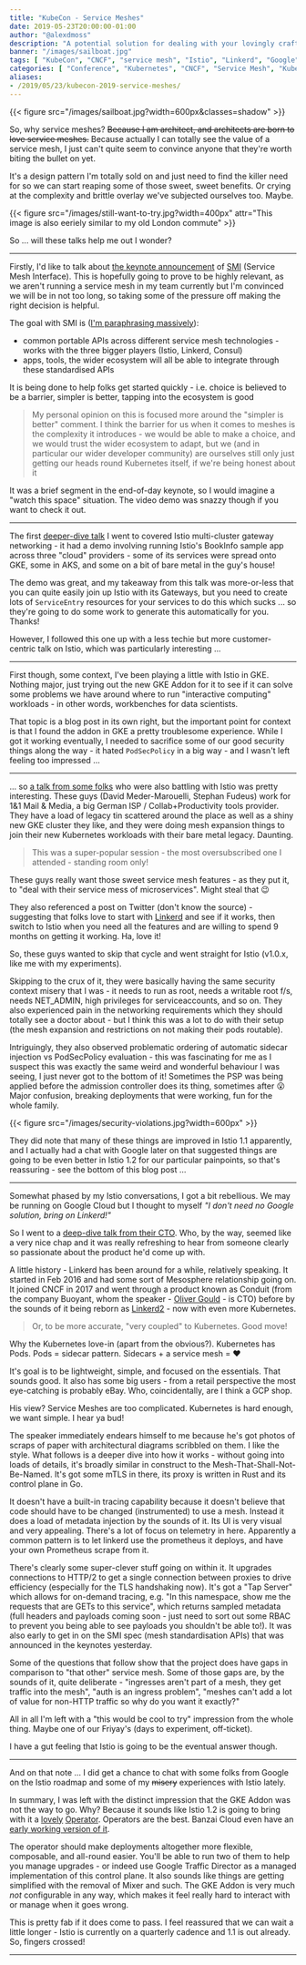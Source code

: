 ```yaml
---
title: "KubeCon - Service Meshes"
date: 2019-05-23T20:00:00-01:00
author: "@alexdmoss"
description: "A potential solution for dealing with your lovingly crafted and delightfully distributed service mess"
banner: "/images/sailboat.jpg"
tags: [ "KubeCon", "CNCF", "service mesh", "Istio", "Linkerd", "Google" ]
categories: [ "Conference", "Kubernetes", "CNCF", "Service Mesh", "Kubecon" ]
aliases:
- /2019/05/23/kubecon-2019-service-meshes/
---
```


{{< figure src="/images/sailboat.jpg?width=600px&classes=shadow" >}}

So, why service meshes? ~~Because I am architect, and architects are born to love service meshes.~~ Because actually I can totally see the value of a service mesh, I just can't quite seem to convince anyone that they're worth biting the bullet on yet.

It's a design pattern I'm totally sold on and just need to find the killer need for so we can start reaping some of those sweet, sweet benefits. Or crying at the complexity and brittle overlay we've subjected ourselves too. Maybe.

{{< figure src="/images/still-want-to-try.jpg?width=400px" attr="This image is also eeriely similar to my old London commute" >}}

So ... will these talks help me out I wonder?

---

Firstly, I'd like to talk about [the keynote announcement](https://www.youtube.com/watch?v=gDLD8gyd7J8) of [SMI](https://smi-spec.io/) (Service Mesh Interface). This is hopefully going to prove to be highly relevant, as we aren't running a service mesh in my team currently but I'm convinced we will be in not too long, so taking some of the pressure off making the right decision is helpful.

The goal with SMI is ([I'm paraphrasing massively](https://cloudblogs.microsoft.com/opensource/2019/05/21/service-mesh-interface-smi-release/)):

- common portable APIs across different service mesh technologies - works with the three bigger players (Istio, Linkerd, Consul)
- apps, tools, the wider ecosystem will all be able to integrate through these standardised APIs

It is being done to help folks get started quickly - i.e. choice is believed to be a barrier, simpler is better, tapping into the ecosystem is good

> My personal opinion on this is focused more around the "simpler is better" comment. I think the barrier for us when it comes to meshes is the complexity it introduces - we would be able to make a choice, and we would trust the wider ecosystem to adapt, but we (and in particular our wider developer community) are ourselves still only just getting our heads round Kubernetes itself, if we're being honest about it

It was a brief segment in the end-of-day keynote, so I would imagine a "watch this space" situation. The video demo was snazzy though if you want to check it out.

---

The first [deeper-dive talk](https://www.youtube.com/watch?v=-t2BfT59zJA) I went to covered Istio multi-cluster gateway networking - it had a demo involving running Istio's BookInfo sample app across three "cloud" providers - some of its services were spread onto GKE, some in AKS, and some on a bit of bare metal in the guy's house!

The demo was great, and my takeaway from this talk was more-or-less that you can quite easily join up Istio with its Gateways, but you need to create lots of `ServiceEntry` resources for your services to do this which sucks ... so they're going to do some work to generate this automatically for you. Thanks!

However, I followed this one up with a less techie but more customer-centric talk on Istio, which was particularly interesting ...

---

First though, some context, I've been playing a little with Istio in GKE. Nothing major, just trying out the new GKE Addon for it to see if it can solve some problems we have around where to run "interactive computing" workloads - in other words, workbenches for data scientists.

That topic is a blog post in its own right, but the important point for context is that I found the addon in GKE a pretty troublesome experience. While I got it working eventually, I needed to sacrifice some of our good security things along the way - it hated `PodSecPolicy` in a big way - and I wasn't left feeling too impressed ...

---

... so [a talk from some folks](https://www.youtube.com/watch?v=vQ2IktsMlgQ) who were also battling with Istio was pretty interesting. These guys (David Meder-Marouelli, Stephan Fudeus) work for 1&1 Mail & Media, a big German ISP / Collab+Productivity tools provider. They have a load of legacy tin scattered around the place as well as a shiny new GKE cluster they like, and they were doing mesh expansion things to join their new Kubernetes workloads with their bare metal legacy. Daunting.

> This was a super-popular session - the most oversubscribed one I attended - standing room only!

These guys really want those sweet service mesh features - as they put it, to "deal with their service mess of microservices". Might steal that :wink:

They also referenced a post on Twitter (don't know the source) - suggesting that folks love to start with [Linkerd](https://linkerd.io) and see if it works, then switch to Istio when you need all the features and are willing to spend 9 months on getting it working. Ha, love it!

So, these guys wanted to skip that cycle and went straight for Istio (v1.0.x, like me with my experiments).

Skipping to the crux of it, they were basically having the same security context misery that I was - it needs to run as root, needs a writable root f/s, needs NET_ADMIN, high privileges for serviceaccounts, and so on. They also experienced pain in the networking requirements which they should totally see a doctor about - but I think this was a lot to do with their setup (the mesh expansion and restrictions on not making their pods routable).

Intriguingly, they also observed problematic ordering of automatic sidecar injection vs PodSecPolicy evaluation - this was fascinating for me as I suspect this was exactly the same weird and wonderful behaviour I was seeing, I just never got to the bottom of it! Sometimes the PSP was being applied before the admission controller does its thing, sometimes after :open_mouth: Major confusion, breaking  deployments that were working, fun for the whole family.

{{< figure src="/images/security-violations.jpg?width=600px" >}}

They did note that many of these things are improved in Istio 1.1 apparently, and I actually had a chat with Google later on that suggested things are going to be even better in Istio 1.2 for our particular painpoints, so that's reassuring - see the bottom of this blog post ...

---

Somewhat phased by my Istio conversations, I got a bit rebellious. We may be running on Google Cloud but I thought to myself *"I don't need no Google solution, bring on Linkerd!"*

So I went to a [deep-dive talk from their CTO](https://www.youtube.com/watch?v=E-zuggDfv0A). Who, by the way, seemed like a very nice chap and it was really refreshing to hear from someone clearly so passionate about the product he'd come up with.

A little history - Linkerd has been around for a while, relatively speaking. It started in Feb 2016 and had some sort of Mesosphere relationship going on. It joined CNCF in 2017 and went through a product known as Conduit (from the company Buoyant, whom the speaker - [Oliver Gould](https://twitter.com/olix0r?lang=en) - is CTO) before by the sounds of it being reborn as [Linkerd2](https://blog.linkerd.io/2018/09/18/announcing-linkerd-2-0/) - now with even more Kubernetes.

> Or, to be more accurate, "very coupled" to Kubernetes. Good move!

Why the Kubernetes love-in (apart from the obvious?). Kubernetes has Pods. Pods = sidecar pattern. Sidecars + a service mesh = :heart:

It's goal is to be lightweight, simple, and focused on the essentials. That sounds good. It also has some big users - from a retail perspective the most eye-catching is probably eBay. Who, coincidentally, are I think a GCP shop.

His view? Service Meshes are too complicated. Kubernetes is hard enough, we want simple. I hear ya bud!

The speaker immediately endears himself to me because he's got photos of scraps of paper with architectural diagrams scribbled on them. I like the style. What follows is a deeper dive into how it works - without going into loads of details, it's broadly similar in construct to the Mesh-That-Shall-Not-Be-Named. It's got some mTLS in there, its proxy is written in Rust and its control plane in Go.

It doesn't have a built-in tracing capability because it doesn't believe that code should have to be changed (instrumented) to use a mesh. Instead it does a load of metadata injection by the sounds of it. Its UI is very visual and very appealing. There's a lot of focus on telemetry in here. Apparently a common pattern is to let linkerd use the prometheus it deploys, and have your own Prometheus scrape from it.

There's clearly some super-clever stuff going on within it. It upgrades connections to HTTP/2 to get a single connection between proxies to drive efficiency (especially for the TLS handshaking now). It's got a "Tap Server" which allows for on-demand tracing, e.g. "In this namespace, show me the requests that are GETs to this service", which returns sampled metadata (full headers and payloads coming soon - just need to sort out some RBAC to prevent you being able to see payloads you shouldn't be able to!). It was also early to get in on the SMI spec (mesh standardisation APIs) that was announced in the keynotes yesterday.

Some of the questions that follow show that the project does have gaps in comparison to "that other" service mesh. Some of those gaps are, by the sounds of it, quite deliberate - "ingresses aren't part of a mesh, they get traffic into the mesh", "auth is an ingress problem", "meshes can't add a lot of value for non-HTTP traffic so why do you want it exactly?"

All in all I'm left with a "this would be cool to try" impression from the whole thing. Maybe one of our Friyay's (days to experiment, off-ticket).

I have a gut feeling that Istio is going to be the eventual answer though.

---

And on that note ... I did get a chance to chat with some folks from Google on the Istio roadmap and some of my ~~misery~~ experiences with Istio lately.

In summary, I was left with the distinct impression that the GKE Addon was not the way to go. Why? Because it sounds like Istio 1.2 is going to bring with it a [lovely](https://github.com/istio/istio/issues/9333) [Operator](https://discuss.istio.io/t/istio-operator-plans-for-1-2/2227). Operators are the best. Banzai Cloud even have an [early working version of it](https://github.com/banzaicloud/istio-operator).

The operator should make deployments altogether more flexible, composable, and all-round easier. You'll be able to run two of them to help you manage upgrades - or indeed use Google Traffic Director as a managed implementation of this control plane. It also sounds like things are getting simplified with the removal of Mixer and such. The GKE Addon is very much *not* configurable in any way, which makes it feel really hard to interact with or manage when it goes wrong.

This is pretty fab if it does come to pass. I feel reassured that we can wait a little longer - Istio is currently on a quarterly cadence and 1.1 is out already. So, fingers crossed!

---
